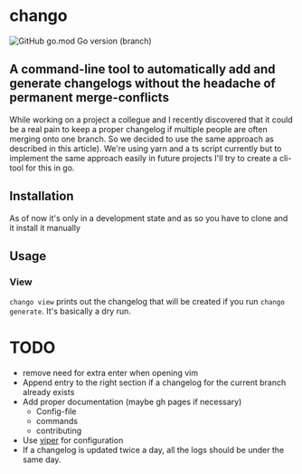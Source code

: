 # chango
![GitHub go.mod Go version (branch)](https://img.shields.io/github/go-mod/go-version/BodeSpezial/chango/trunk?style=for-the-badge) 

## A command-line tool to automatically add and generate changelogs without the headache of permanent merge-conflicts

While working on a project a collegue and I recently discovered that it could be a real pain to keep a proper changelog if multiple people are often  merging onto one branch. So we decided to use the same approach as described in this article). We're using yarn and a ts script currently but to implement the same approach easily in future projects I'll try to create a cli-tool for this in go.

## Installation

As of now it's only in a development state and as so you have to clone and it install it manually

## Usage

### View
`chango view` prints out the changelog that will be created if you run `chango generate`. It's basically a dry run.

# TODO
- remove need for extra enter when opening vim
- Append entry to the right section if a changelog for the current branch already exists
- Add proper documentation (maybe gh pages if necessary)
    - Config-file
    - commands
    - contributing
- Use [viper](https://github.com/spf13/viper) for configuration
- If a changelog is updated twice a day, all the logs should be under the same day.
